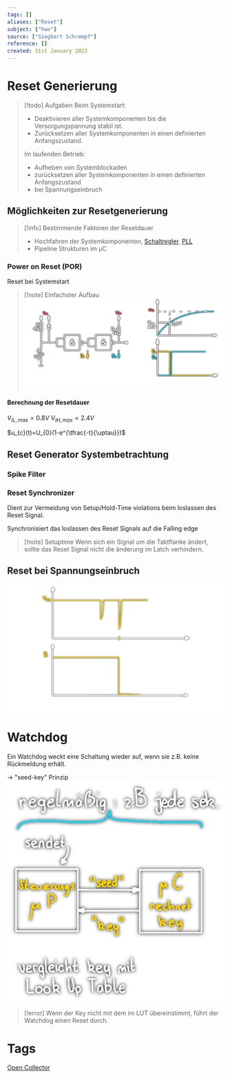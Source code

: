 ```yaml
---
tags: []
aliases: ["Reset"]
subject: ["hwe"]
source: ["Siegbert Schrempf"]
reference: []
created: 31st January 2023
---
```


# Reset Generierung

> [!todo] Aufgaben
> Beim Systemstart:
> - Deaktivieren aller Systemkomponenten bis die Versorgungspannung stabil ist.
> - Zurücksetzen aller Systemkomponenten in einen definierten Anfangszustand.
> 
> Im laufenden Betrieb:
> - Aufheben von Systemblockaden
> - zurücksetzen aller Systemkomponenten in einen definierten Anfangszustand
> - bei Spannungseinbruch

## Möglichkeiten zur Resetgenerierung

> [!info] Bestimmende Faktoren der Resetdauer
> - Hochfahren der Systemkomponenten, [Schaltregler](hwe/Stromversorgungseinheiten/Schaltnetzteil.md), [PLL](hwe/Oszillatoren/Phase%20Locked%20Loop.md)
> - Pipeline Strukturen im µC

### Power on Reset (POR)
Reset bei Systemstart
> [!note] Einfachster Aufbau
> ![POR](hwe/assets/POR.png)


#### Berechnung der Resetdauer
$V_{IL,max}=0.8V$
$V_{IH,max}=2.4V$

$u_{c}(t)=U_{0}(1-e^{\tfrac{-t}{\uptau}})$

## Reset Generator Systembetrachtung

### Spike Filter

### Reset Synchronizer
Dient zur Vermeidung von Setup/Hold-Time violations beim loslassen des Reset Signal.

Synchronisiert das loslassen des Reset Signals auf die Falling edge

> [!note] Setuptime
> Wenn sich ein Signal um die Taktflanke ändert, sollte das Reset Signal nicht die änderung im Latch verhindern.
## Reset bei Spannungseinbruch

![725](hwe/assets/reset-spg-einbruch.png)
# Watchdog
Ein Watchdog weckt eine Schaltung wieder auf, wenn sie z.B. keine Rückmeldung erhält.

$\rightarrow$ "seed-key" Prinzip
![450](hwe/assets/watchdog.png)
> [!error] Wenn der Key nicht mit dem im LUT übereinstimmt, führt der Watchdog einen Reset durch.

# Tags
[Open Collector](hwe/Open%20Collector.md)